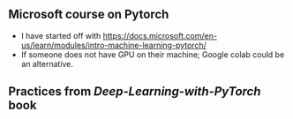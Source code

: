 ## Microsoft course on Pytorch
- I have started off with  https://docs.microsoft.com/en-us/learn/modules/intro-machine-learning-pytorch/
- If someone does not have GPU on their machine; Google colab could be an alternative.
## Practices from *Deep-Learning-with-PyTorch* book
